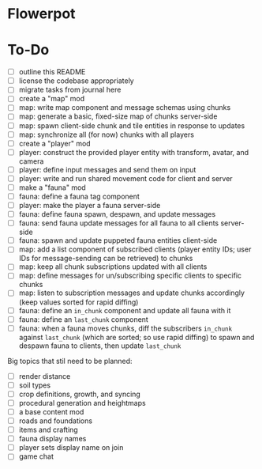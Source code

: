 # Flowerpot

# To-Do

- [ ] outline this README
- [ ] license the codebase appropriately
- [ ] migrate tasks from journal here
- [ ] create a "map" mod
- [ ] map: write map component and message schemas using chunks
- [ ] map: generate a basic, fixed-size map of chunks server-side
- [ ] map: spawn client-side chunk and tile entities in response to updates
- [ ] map: synchronize all (for now) chunks with all players
- [ ] create a "player" mod
- [ ] player: construct the provided player entity with transform, avatar, and camera
- [ ] player: define input messages and send them on input
- [ ] player: write and run shared movement code for client and server
- [ ] make a "fauna" mod
- [ ] fauna: define a fauna tag component
- [ ] player: make the player a fauna server-side
- [ ] fauna: define fauna spawn, despawn, and update messages
- [ ] fauna: send fauna update messages for all fauna to all clients server-side
- [ ] fauna: spawn and update puppeted fauna entities client-side
- [ ] map: add a list component of subscribed clients (player entity IDs; user IDs for message-sending can be retrieved) to chunks
- [ ] map: keep all chunk subscriptions updated with all clients
- [ ] map: define messages for un/subscribing specific clients to specific chunks
- [ ] map: listen to subscription messages and update chunks accordingly (keep values sorted for rapid diffing)
- [ ] fauna: define an `in_chunk` component and update all fauna with it
- [ ] fauna: define an `last_chunk` component
- [ ] fauna: when a fauna moves chunks, diff the subscribers `in_chunk` against `last_chunk` (which are sorted; so use rapid diffing) to spawn and despawn fauna to clients, then update `last_chunk`

Big topics that stil need to be planned:
- [ ] render distance
- [ ] soil types
- [ ] crop definitions, growth, and syncing
- [ ] procedural generation and heightmaps
- [ ] a base content mod
- [ ] roads and foundations
- [ ] items and crafting
- [ ] fauna display names
- [ ] player sets display name on join
- [ ] game chat
